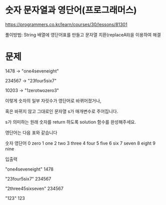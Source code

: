 # 숫자 문자열과 영단어(프로그래머스)


https://programmers.co.kr/learn/courses/30/lessons/81301

풀이방법: String 배열에 영단어표를 만들고 문자열 치환(replaceAll)을 이용하여 해결 

# 문제


1478 → "one4seveneight"


234567 → "23four5six7"


10203 → "1zerotwozero3"


이렇게 숫자의 일부 자릿수가 영단어로 바뀌어졌거나, 

혹은 바뀌지 않고 그대로인 문자열 s가 매개변수로 주어집니다. 

s가 의미하는 원래 숫자를 return 하도록 solution 함수를 완성해주세요.



영단어는 다음 표와 같습니다


숫자	영단어
0	zero
1	one
2	two
3	three
4	four
5	five
6	six
7	seven
8	eight
9	nine


입출력 


"one4seveneight"	1478


"23four5six7"	234567


"2three45sixseven"	234567


"123"	123

